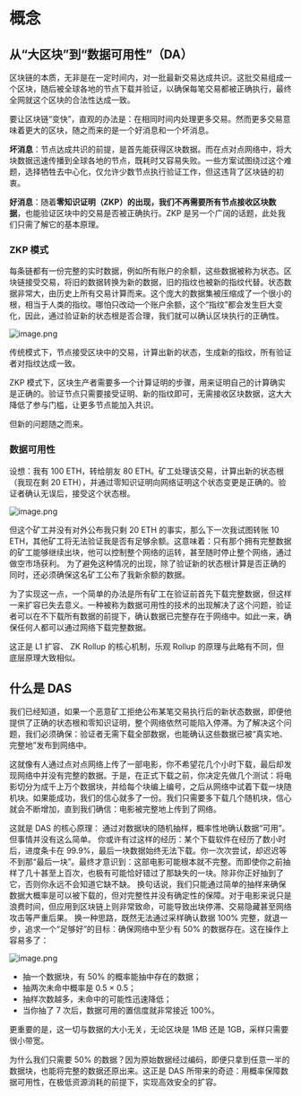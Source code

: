 # 概念

## 从“大区块”到“数据可用性”（DA）

区块链的本质，无非是在一定时间内，对一批最新交易达成共识。这批交易组成一个区块，随后被全球各地的节点下载并验证，以确保每笔交易都被正确执行，最终全网就这个区块的合法性达成一致。

要让区块链“变快”，直观的办法是：在相同时间内处理更多交易。然而更多交易意味着更大的区块，随之而来的是一个好消息和一个坏消息。

**坏消息**：节点达成共识的前提，是首先能获得区块数据。而在点对点网络中，将大块数据迅速传播到全球各地的节点，既耗时又容易失败。一些方案试图绕过这个难题，选择牺牲去中心化，仅允许少数节点执行验证工作，但这违背了区块链的初衷。

**好消息**：随着**零知识证明（ZKP）的出现，我们不再需要所有节点接收区块数据**，也能验证区块中的交易是否被正确执行。ZKP 是另一个广阔的话题，此处我们只需了解它的基本原理。

### ZKP 模式

每条链都有一份完整的实时数据，例如所有账户的余额，这些数据被称为状态。区块链接受交易，将旧的数据转换为新的数据，旧的指纹也被新的指纹代替。状态数据非常大，由历史上所有交易计算而来。这个庞大的数据集被压缩成了一个很小的根，相当于人类的指纹。哪怕只改动一个账户余额，这个“指纹”都会发生巨大变化，因此，通过验证新的状态根是否合理，我们就可以确认区块执行的正确性。

![image.png](/zh/ZKP.png)

传统模式下，节点接受区块中的交易，计算出新的状态，生成新的指纹，所有验证者对指纹达成一致。

ZKP 模式下，区块生产者需要多一个计算证明的步骤，用来证明自己的计算确实是正确的。验证节点只需要接受证明、新的指纹即可，无需接收区块数据，这大大降低了参与门槛，让更多节点能加入共识。

但新的问题随之而来。

### 数据可用性

设想：我有 100 ETH，转给朋友 80 ETH。矿工处理该交易，计算出新的状态根（我现在剩 20 ETH），并通过零知识证明向网络证明这个状态变更是正确的。验证者确认无误后，接受这个状态根。

![image.png](/zh/da.png)

但这个矿工并没有对外公布我只剩 20 ETH 的事实，那么下一次我试图转账 10 ETH，其他矿工将无法验证我是否有足够余额。这意味着：只有那个拥有完整数据的矿工能够继续出块，他可以控制整个网络的运转，甚至随时停止整个网络，通过做空市场获利。
为了避免这种情况的出现，除了验证新的状态根计算是否正确的同时，还必须确保这名矿工公布了我新余额的数据。

为了实现这一点，一个简单的办法是所有矿工在验证前首先下载完整数据，但这样一来扩容已失去意义。一种被称为数据可用性的技术的出现解决了这个问题，验证者可以在不下载所有数据的前提下，确认数据已完整存在于网络中。如此一来，确保任何人都可以通过网络下载完整数据。

这正是 L1 扩容、 ZK Rollup 的核心机制，乐观 Rollup 的原理与此略有不同，但底层原理大致相似。

## 什么是 DAS

我们已经知道，如果一个恶意矿工拒绝公布某笔交易执行后的新状态数据，即便他提供了正确的状态根和零知识证明，整个网络依然可能陷入停滞。为了解决这个问题，我们必须确保：验证者无需下载全部数据，也能确认这些数据已被“真实地、完整地”发布到网络中。

这就像有人通过点对点网络上传了一部电影，你不希望花几个小时下载，最后却发现网络中并没有完整的数据。于是，在正式下载之前，你决定先做几个测试：将电影切分为成千上万个数据块，并给每个块编上编号，之后从网络中试着下载一块随机块。如果能成功，我们的信心就多了一份。我们只需要多下载几个随机块，信心就会不断增加，直到我们确信：电影被完整地上传到了网络。

这就是 DAS 的核心原理： 通过对数据块的随机抽样，概率性地确认数据“可用”。但事情并没有这么简单。
你或许有过这样的经历：某个下载软件在经历了数小时后，进度条卡在 99.9%，最后一块数据始终无法下载。你一次次尝试，却迟迟等不到那“最后一块”。最终才意识到：这部电影可能根本就不完整。而即使你之前抽样了几十甚至上百次，也极有可能恰好错过了那缺失的一块。除非你正好抽到了它，否则你永远不会知道它缺不缺。
换句话说，我们只能通过简单的抽样来确保数据大概率是可以被下载的，但对完整性并没有确定性的保障。对于电影来说只是浪费时间，但应用到区块链上则非常致命，可能导致出块停滞、交易隐藏甚至网络攻击等严重后果。
换一种思路，既然无法通过采样确认数据 100% 完整，就退一步，追求一个“足够好”的目标：确保网络中至少有 50% 的数据存在。这在操作上容易多了：

![image.png](/zh/das.png)

- 抽一个数据块，有 50% 的概率能抽中存在的数据；
- 抽两次未命中概率是 0.5 × 0.5；
- 抽样次数越多，未命中的可能性迅速降低；
- 当你抽了 7 次后，数据可用的置信度就非常接近 100%。

更重要的是，这一切与数据的大小无关，无论区块是 1MB 还是 1GB，采样只需要很小带宽。

为什么我们只需要 50% 的数据？因为原始数据经过编码，即便只拿到任意一半的数据块，也能将完整的数据还原出来。这正是 DAS 所带来的奇迹：用概率保障数据可用性，在极低资源消耗的前提下，实现高效安全的扩容。